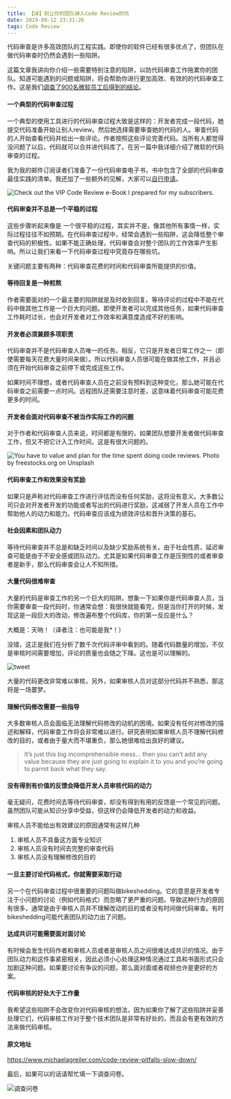 ```yaml
---
title: 【译】别让你的团队掉入Code Review的坑
date: 2019-09-12 23:31:26
tags: Code Review
---
```


代码审查是许多高效团队的工程实践。即使你的软件已经有很多优点了，但团队在做代码审查时仍然会遇到一些陷阱。<!-- more -->

这篇文章我讲向你介绍一些需要特别注意的陷阱，以防代码审查工作拖累你的团队。知道可能遇到的问题或陷阱，将会帮助你进行更加高效、有效的的代码审查工作。这是我们[调查了900名微软员工后得到的结论](https://www.michaelagreiler.com/wp-content/uploads/2019/03/Code-Reviewing-in-the-Trenches-Understanding-Challenges-Best-Practices-and-Tool-Needs.pdf)。

#### 一个典型的代码审查过程

一个典型的使用工具进行的代码审查过程大致是这样的：开发者完成一段代码，她提交代码准备开始让别人review。然后她选择需要审查她的代码的人。审查代码的人开始查看代码并给出一些评论。作者按照这些评论完善代码。当所有人都觉得没问题了以后，代码就可以合并进代码库了。在另一篇中我详细介绍了微软的代码审查的过程。

我为我的邮件订阅读者们准备了一份代码审查电子书，书中包含了全部的代码审查最佳实践的清单。我还加了一些额外的见解，大家可以[自行申请](https://www.michaelagreiler.com/code-review-e-book/)。

![Check out the VIP [Code Review e-Book](https://www.michaelagreiler.com/code-review-e-book/) I prepared for my subscribers.](https://i1.wp.com/www.michaelagreiler.com/wp-content/uploads/2019/05/E-Book-Preview.jpg?w=860&ssl=1)

#### 代码审查并不总是一个平稳的过程

这些步骤听起来像是 一个很平稳的过程，其实并不是，像其他所有事情一样，实际过程往往不如预期。在代码审查过程中，经常会遇到一些陷阱，这会降低整个审查代码的积极性。如果不能正确处理，代码审查会对整个团队的工作效率产生影响。所以让我们来看一下代码审查过程中究竟存在哪些坑。

关键问题主要有两种：代码审查花费的时间和代码审查所能提供的价值。

#### 等待回复是一种煎熬

作者需要面对的一个最主要的陷阱就是及时收到回复。等待评论的过程中不能在代码中做其他工作是一个巨大的问题。即使开发者可以完成其他任务，如果代码审查工作耗时过长，也会对开发者对工作效率和满意度造成不好的影响。

#### 开发者必须兼顾多项职责

代码审查并不是代码审查人员唯一的任务。相反，它只是开发者日常工作之一（即使需要每天花费大量时间来做）。所以代码审查人员很可能在做其他工作，并且必须在开始代码审查之前停下或完成这些工作。

如果时间不理想，或者代码审查人员在之前没有预料到这种变化，那么她可能在代码审查之前需要一点时间。远程团队还需要注意时差，这意味着代码审查可能花费更多的时间。

#### 开发者会面对代码审查不被当作实际工作的问题

对于作者和代码审查人员来说，时间都是有限的，如果团队想要开发者做代码审查工作，但又不把它计入工作时间，这是有很大问题的。

![You have to value and plan for the time spent doing code reviews.
Photo by [freestocks.org](https://unsplash.com/photos/vcPtHBqHnKk?utm_source=unsplash&utm_medium=referral&utm_content=creditCopyText) on [Unsplash](https://unsplash.com/?utm_source=unsplash&utm_medium=referral&utm_content=creditCopyText)](https://i1.wp.com/www.michaelagreiler.com/wp-content/uploads/2019/04/Code-Review-value-time.png?w=1024&ssl=1)

#### 代码审查工作和效果没有奖励

如果只是声称对代码审查工作进行评估而没有任何奖励，这将没有意义。大多数公司只会对开发者开发的功能或者写出的代码进行奖励，这减弱了开发人员在工作中帮助他人的动力和能力。代码审查应该成为绩效评估和晋升决策的基石。

#### 社会因素和团队动力

等待代码审查并不总是和缺乏时间以及缺少奖励系统有关。由于社会性质，延迟审查可能是由于不安全感或团队动力。尤其是如果代码审查工作是压倒性的或者审查者是新手，那么代码审查会让人不知所措。

#### 大量代码很难审查

大量的代码是审查工作的另一个巨大的陷阱。想象一下如果你是代码审查人员，当你需要审查一段代码时，你通常会想：我很快就能看完，但是当你打开的时候，发现这是一段巨大的改动，修改遍布整个代码库，你的第一反应是什么？

大概是：天呐！（译者注：也可能是我*！）

没错，这正是我们在分析了数千次代码评审中看到的。随着代码数量的增加，不仅是审核时间需要增加，评论的质量也会随之下降。这也是可以理解的。

![tweet](https://res.cloudinary.com/dxydgihag/image/upload/v1567928096/Blog/Other/code_review/code-review00.png)

大量的代码更改非常难以审核，另外，如果审核人员对这部分代码并不熟悉，那这将是一场噩梦。

#### 理解代码修改需要一些指导

大多数审核人员会面临无法理解代码修改的动机的困境。如果没有任何对修改的描述和解释，代码审查工作将会非常难以进行。研究表明如果审核人员不理解代码修改的目的，或者由于量大而不堪重负，那么她很难给出良好的建议。

> It’s just this big incomprehensible mess… then you can’t add any value because they are just going to explain it to you and you’re going to parrot back what they say.

#### 没有得到有价值的反馈会降低开发人员审核代码的动力

毫无疑问，花费时间去等待代码审查，却没有得到有用的反馈是一个常见的问题。虽然团队可能从知识分享中受益，但这样仍会降低开发者的动力和收益。

审核人员不能给出有效建议的原因通常有这样几种

1. 审核人员不具备这方面专业知识
2. 审核人员没有时间去完整的审查代码
3. 审核人员没有理解修改的目的

#### 一旦主要讨论代码格式，你就需要采取行动

另一个在代码审查过程中很重要的问题叫做bikeshedding。它的意思是开发者专注于小问题的讨论（例如代码格式）而忽略了更严重的问题。导致这种行为的原因有很多，通常是由于审核人员并不理解改动的目的或者没有时间做代码审查。有时bikeshedding可能代表团队的动力出了问题。

#### 达成共识可能需要面对面讨论

有时候会发生代码作者和审核人员或者是审核人员之间很难达成共识的情况。由于团队动力和这件事紧密相关，因此必须小心处理这种情况通过工具和书面形式只会加剧这种问题。如果要讨论有争议的问题，那么面对面或者视频也许是更好的方案。

#### 代码审核的好处大于工作量

我希望这些陷阱不会改变你对代码审核的想法，因为如果你了解了这些陷阱并妥善处理它们，代码审核工作对于整个技术团队是非常有好处的，而且会有更有效的方法来做代码审核。

#### 原文地址

https://www.michaelagreiler.com/code-review-pitfalls-slow-down/

最后，如果可以的话请帮忙填一下调查问卷。

![调查问卷](https://res.cloudinary.com/dxydgihag/image/upload/v1568307144/Blog/Other/code_review/code-review-qrcode.jpg)